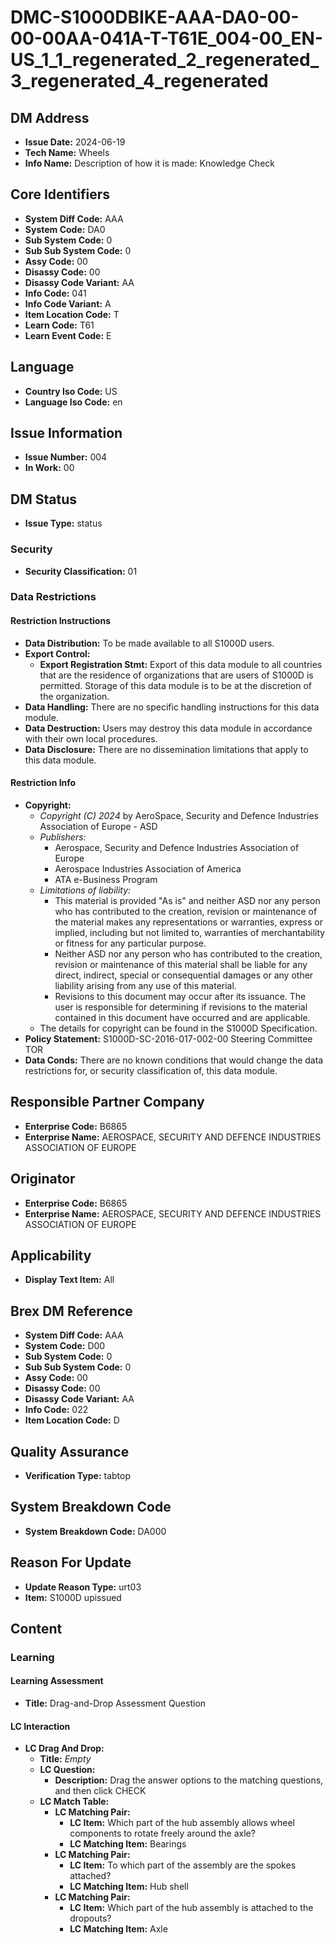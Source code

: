 # DMC-S1000DBIKE-AAA-DA0-00-00-00AA-041A-T-T61E_004-00_EN-US_1_1_regenerated_2_regenerated_3_regenerated_4_regenerated

## DM Address

*   **Issue Date:** 2024-06-19
*   **Tech Name:** Wheels
*   **Info Name:** Description of how it is made: Knowledge Check

## Core Identifiers

*   **System Diff Code:** AAA
*   **System Code:** DA0
*   **Sub System Code:** 0
*   **Sub Sub System Code:** 0
*   **Assy Code:** 00
*   **Disassy Code:** 00
*   **Disassy Code Variant:** AA
*   **Info Code:** 041
*   **Info Code Variant:** A
*   **Item Location Code:** T
*   **Learn Code:** T61
*   **Learn Event Code:** E

## Language

*   **Country Iso Code:** US
*   **Language Iso Code:** en

## Issue Information

*   **Issue Number:** 004
*   **In Work:** 00

## DM Status

*   **Issue Type:** status

### Security

*   **Security Classification:** 01

### Data Restrictions

#### Restriction Instructions

*   **Data Distribution:** To be made available to all S1000D users.
*   **Export Control:**
    *   **Export Registration Stmt:** Export of this data module to all countries that are the residence of organizations that are users of S1000D is permitted. Storage of this data module is to be at the discretion of the organization.
*   **Data Handling:** There are no specific handling instructions for this data module.
*   **Data Destruction:** Users may destroy this data module in accordance with their own local procedures.
*   **Data Disclosure:** There are no dissemination limitations that apply to this data module.

#### Restriction Info

*   **Copyright:**
    *   *Copyright (C) 2024* by AeroSpace, Security and Defence Industries Association of Europe - ASD
    *   *Publishers:*
        *   Aerospace, Security and Defence Industries Association of Europe
        *   Aerospace Industries Association of America
        *   ATA e-Business Program
    *   *Limitations of liability:*
        *   This material is provided "As is" and neither ASD nor any person who has contributed to the creation, revision or maintenance of the material makes any representations or warranties, express or implied, including but not limited to, warranties of merchantability or fitness for any particular purpose.
        *   Neither ASD nor any person who has contributed to the creation, revision or maintenance of this material shall be liable for any direct, indirect, special or consequential damages or any other liability arising from any use of this material.
        *   Revisions to this document may occur after its issuance. The user is responsible for determining if revisions to the material contained in this document have occurred and are applicable.
    *   The details for copyright can be found in the S1000D Specification.
*   **Policy Statement:** S1000D-SC-2016-017-002-00 Steering Committee TOR
*   **Data Conds:** There are no known conditions that would change the data restrictions for, or security classification of, this data module.

## Responsible Partner Company

*   **Enterprise Code:** B6865
*   **Enterprise Name:** AEROSPACE, SECURITY AND DEFENCE INDUSTRIES ASSOCIATION OF EUROPE

## Originator

*   **Enterprise Code:** B6865
*   **Enterprise Name:** AEROSPACE, SECURITY AND DEFENCE INDUSTRIES ASSOCIATION OF EUROPE

## Applicability

*   **Display Text Item:** All

## Brex DM Reference

*   **System Diff Code:** AAA
*   **System Code:** D00
*   **Sub System Code:** 0
*   **Sub Sub System Code:** 0
*   **Assy Code:** 00
*   **Disassy Code:** 00
*   **Disassy Code Variant:** AA
*   **Info Code:** 022
*   **Item Location Code:** D

## Quality Assurance

*   **Verification Type:** tabtop

## System Breakdown Code

*   **System Breakdown Code:** DA000

## Reason For Update

*   **Update Reason Type:** urt03
*   **Item:** S1000D upissued

## Content

### Learning

#### Learning Assessment

*   **Title:** Drag-and-Drop Assessment Question

#### LC Interaction

*   **LC Drag And Drop:**
    *   **Title:** *Empty*
    *   **LC Question:**
        *   **Description:** Drag the answer options to the matching questions, and then click CHECK
    *   **LC Match Table:**
        *   **LC Matching Pair:**
            *   **LC Item:** Which part of the hub assembly allows wheel components to rotate freely around the axle?
            *   **LC Matching Item:** Bearings
        *   **LC Matching Pair:**
            *   **LC Item:** To which part of the assembly are the spokes attached?
            *   **LC Matching Item:** Hub shell
        *   **LC Matching Pair:**
            *   **LC Item:** Which part of the hub assembly is attached to the dropouts?
            *   **LC Matching Item:** Axle